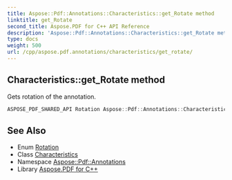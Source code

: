 ```yaml
---
title: Aspose::Pdf::Annotations::Characteristics::get_Rotate method
linktitle: get_Rotate
second_title: Aspose.PDF for C++ API Reference
description: 'Aspose::Pdf::Annotations::Characteristics::get_Rotate method. Gets rotation of the annotation in C++.'
type: docs
weight: 500
url: /cpp/aspose.pdf.annotations/characteristics/get_rotate/
---
```

## Characteristics::get_Rotate method


Gets rotation of the annotation.

```cpp
ASPOSE_PDF_SHARED_API Rotation Aspose::Pdf::Annotations::Characteristics::get_Rotate()
```

## See Also

* Enum [Rotation](../../../aspose.pdf/rotation/)
* Class [Characteristics](../)
* Namespace [Aspose::Pdf::Annotations](../../)
* Library [Aspose.PDF for C++](../../../)
